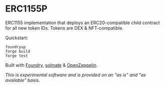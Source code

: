 # ERC1155P

ERC1155 implementation that deploys an ERC20-compatible child contract for all new token IDs. Tokens are DEX & NFT-compatible.

Quickstart:
```
foundryup
forge build
forge test
```

Built with [Foundry](https://github.com/gakonst/foundry), [solmate](https://github.com/Rari-Capital/solmate) & [OpenZeppelin](https://docs.openzeppelin.com/contracts/4.x/).

_This is experimental software and is provided on an "as is" and "as available" basis._
